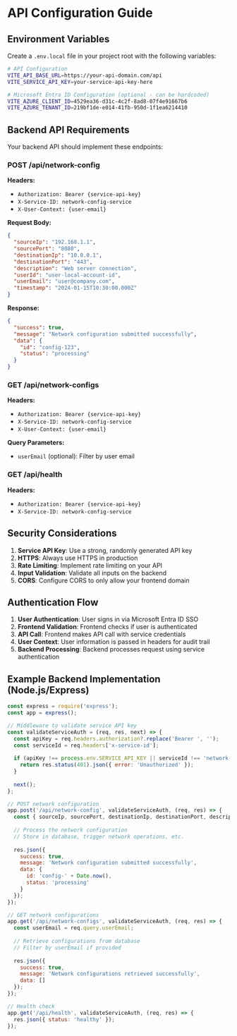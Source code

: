 # API Configuration Guide

## Environment Variables

Create a `.env.local` file in your project root with the following variables:

```bash
# API Configuration
VITE_API_BASE_URL=https://your-api-domain.com/api
VITE_SERVICE_API_KEY=your-service-api-key-here

# Microsoft Entra ID Configuration (optional - can be hardcoded)
VITE_AZURE_CLIENT_ID=4529ea36-d31c-4c2f-8ad8-07f4e91667b6
VITE_AZURE_TENANT_ID=219bf1de-e014-41fb-950d-1f1ea6214410
```

## Backend API Requirements

Your backend API should implement these endpoints:

### POST /api/network-config
**Headers:**
- `Authorization: Bearer {service-api-key}`
- `X-Service-ID: network-config-service`
- `X-User-Context: {user-email}`

**Request Body:**
```json
{
  "sourceIp": "192.168.1.1",
  "sourcePort": "8080",
  "destinationIp": "10.0.0.1",
  "destinationPort": "443",
  "description": "Web server connection",
  "userId": "user-local-account-id",
  "userEmail": "user@company.com",
  "timestamp": "2024-01-15T10:30:00.000Z"
}
```

**Response:**
```json
{
  "success": true,
  "message": "Network configuration submitted successfully",
  "data": {
    "id": "config-123",
    "status": "processing"
  }
}
```

### GET /api/network-configs
**Headers:**
- `Authorization: Bearer {service-api-key}`
- `X-Service-ID: network-config-service`
- `X-User-Context: {user-email}`

**Query Parameters:**
- `userEmail` (optional): Filter by user email

### GET /api/health
**Headers:**
- `Authorization: Bearer {service-api-key}`
- `X-Service-ID: network-config-service`

## Security Considerations

1. **Service API Key**: Use a strong, randomly generated API key
2. **HTTPS**: Always use HTTPS in production
3. **Rate Limiting**: Implement rate limiting on your API
4. **Input Validation**: Validate all inputs on the backend
5. **CORS**: Configure CORS to only allow your frontend domain

## Authentication Flow

1. **User Authentication**: User signs in via Microsoft Entra ID SSO
2. **Frontend Validation**: Frontend checks if user is authenticated
3. **API Call**: Frontend makes API call with service credentials
4. **User Context**: User information is passed in headers for audit trail
5. **Backend Processing**: Backend processes request using service authentication

## Example Backend Implementation (Node.js/Express)

```javascript
const express = require('express');
const app = express();

// Middleware to validate service API key
const validateServiceAuth = (req, res, next) => {
  const apiKey = req.headers.authorization?.replace('Bearer ', '');
  const serviceId = req.headers['x-service-id'];
  
  if (apiKey !== process.env.SERVICE_API_KEY || serviceId !== 'network-config-service') {
    return res.status(401).json({ error: 'Unauthorized' });
  }
  
  next();
};

// POST network configuration
app.post('/api/network-config', validateServiceAuth, (req, res) => {
  const { sourceIp, sourcePort, destinationIp, destinationPort, description, userEmail } = req.body;
  
  // Process the network configuration
  // Store in database, trigger network operations, etc.
  
  res.json({
    success: true,
    message: 'Network configuration submitted successfully',
    data: {
      id: 'config-' + Date.now(),
      status: 'processing'
    }
  });
});

// GET network configurations
app.get('/api/network-configs', validateServiceAuth, (req, res) => {
  const userEmail = req.query.userEmail;
  
  // Retrieve configurations from database
  // Filter by userEmail if provided
  
  res.json({
    success: true,
    message: 'Network configurations retrieved successfully',
    data: []
  });
});

// Health check
app.get('/api/health', validateServiceAuth, (req, res) => {
  res.json({ status: 'healthy' });
});
``` 
